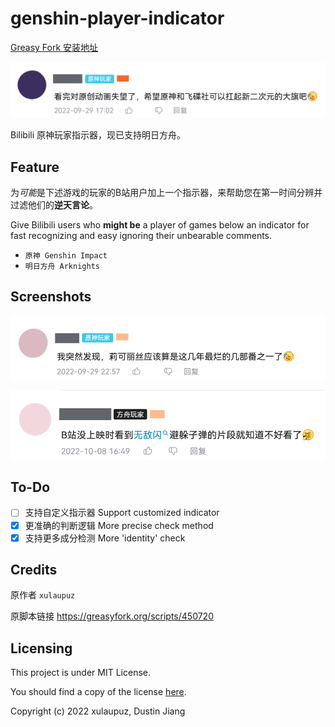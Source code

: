 # genshin-player-indicator

[Greasy Fork 安装地址](https://greasyfork.org/scripts/451564)

![Example](docs/images/Screenshot%202022-10-09%20at%2015-21-06.png)

Bilibili 原神玩家指示器，现已支持明日方舟。

## Feature

为*可能*是下述游戏的玩家的B站用户加上一个指示器，来帮助您在第一时间分辨并过滤他们的**逆天言论**。

Give Bilibili users who **might be** a player of games below an indicator for fast recognizing and easy ignoring their unbearable comments. 

- `原神 Genshin Impact`
- `明日方舟 Arknights`

## Screenshots

![Example 1: a Genshin Impact player](docs/images/Screenshot%202022-10-09%20at%2015-21-15.png)

![Example 2: an Arknights player](docs/images/Screenshot%202022-10-09%20at%2015-21-21.png)

## To-Do

- [ ] 支持自定义指示器 Support customized indicator
- [x] 更准确的判断逻辑 More precise check method
- [x] 支持更多成分检测 More 'identity' check

## Credits

原作者 `xulaupuz`

原脚本链接 https://greasyfork.org/scripts/450720

## Licensing

This project is under MIT License. 

You should find a copy of the license [here](https://github.com/Dustin-Jiang/genshin-player-indicator/blob/master/LICENSE).

Copyright (c) 2022 xulaupuz, Dustin Jiang
